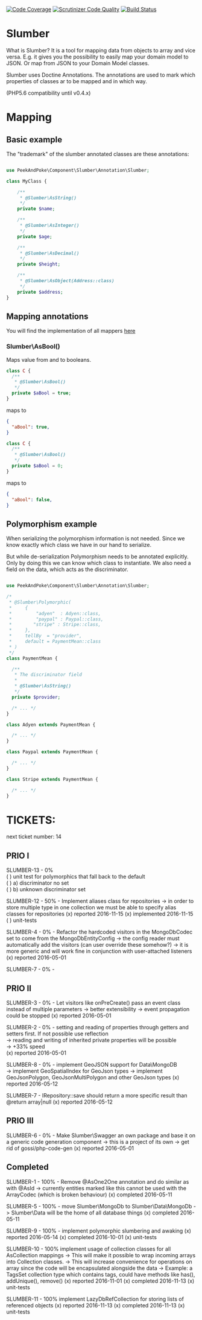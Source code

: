[![Code Coverage](https://scrutinizer-ci.com/g/PeekAndPoke/slumber/badges/coverage.png?b=master)](https://scrutinizer-ci.com/g/PeekAndPoke/slumber/?branch=master)
[![Scrutinizer Code Quality](https://scrutinizer-ci.com/g/PeekAndPoke/slumber/badges/quality-score.png?b=master)](https://scrutinizer-ci.com/g/PeekAndPoke/slumber/?branch=master)
[![Build Status](https://scrutinizer-ci.com/g/PeekAndPoke/slumber/badges/build.png?b=master)](https://scrutinizer-ci.com/g/PeekAndPoke/slumber/build-status/master)


# Slumber

What is Slumber? It is a tool for mapping data from objects to array and vice versa. 
E.g. it gives you the possibility to easily map your domain model to JSON. Or map from JSON to your
Domain Model classes. 

Slumber uses Doctine Annotations. The annotations are used to mark which properties of classes ar to 
be mapped and in which way.

(PHP5.6 compatibility until v0.4.x)


# Mapping 

## Basic example

The "trademark" of the slumber annotated classes are these annotations: 

```php

use PeekAndPoke\Component\Slumber\Annotation\Slumber;

class MyClass {

    /**
     * @Slumber\AsString()
     */
    private $name;

    /**
     * @Slumber\AsInteger()
     */
    private $age;

    /**
     * @Slumber\AsDecimal()
     */
    private $height;

    /**
     * @Slumber\AsObject(Address::class)
     */
    private $address;
}
```

## Mapping annotations

You will find the implementation of all mappers [here](./src/Slumber/Annotation/Slumber)

### Slumber\AsBool()

Maps value from and to booleans.

```php
class C {
  /**
   * @Slumber\AsBool()
   */
  private $aBool = true;
}
```
maps to
```json
{
  "aBool": true,
}
```

```php
class C {
  /**
   * @Slumber\AsBool()
   */
  private $aBool = 0;
}
```
maps to
```json
{
  "aBool": false,
}
```


## Polymorphism example

When serializing the polymorphism information is not needed. Since we know exactly which class
we have in our hand to serialize.

But while de-serialization Polymorphism needs to be annotated explicitly. Only by doing this
we can know which class to instantiate. We also need a field on the data, which acts as the 
discriminator.


```php

use PeekAndPoke\Component\Slumber\Annotation\Slumber;

/*
 * @Slumber\Polymorphic(
 *     {
 *         "adyen"  : Adyen::class,
 *         "paypal" : Paypal::class,
 *        "stripe" : Stripe::class,
 *     },
 *     tellBy  = "provider",
 *     default = PaymentMean::class
 * )
 */
class PaymentMean {

  /**
   * The discriminator field
   *
   * @Slumber\AsString()
   */
  private $provider;

  /* ... */
}

class Adyen extends PaymentMean {

  /* ... */
}

class Paypal extends PaymentMean {

  /* ... */
}

class Stripe extends PaymentMean {

  /* ... */
}

```






# TICKETS:

next ticket number: 14

## PRIO I

SLUMBER-13 - 0%  
    ( ) unit test for polymorphics that fall back to the default  
       ( ) a) discriminator no set  
       ( ) b) unknown discriminator set  

SLUMBER-12 - 50% - Implement aliases class for repositories
    -> in order to store multiple type in one collection we must be able to specify alias classes for repositories
    (x) reported 2016-11-15
    (x) implemented 2016-11-15
    ( ) unit-tests
    
SLUMBER-4 - 0% - Refactor the hardcoded visitors in the MongoDbCodec set to come from the MongoDbEntityConfig
    -> the config reader must automatically add the visitors (can user override these somehow?)
    -> it is more generic and will work fine in conjunction with user-attached listeners  
    (x) reported 2016-05-01
    
SLUMBER-7 - 0% -    
    
## PRIO II

SLUMBER-3 - 0% - Let visitors like onPreCreate() pass an event class instead of multiple parameters
    -> better extensibility
    -> event propagation could be stopped
    (x) reported 2016-05-01
  
SLUMBER-2 - 0% - setting and reading of properties through getters and setters first. If not possible use reflection  
    -> reading and writing of inherited private properties will be possible  
    -> +33% speed  
    (x) reported 2016-05-01

SLUMBER-8 - 0% - implement GeoJSON support for Data\MongoDB   
    -> implement GeoSpatialIndex for GeoJson types
    -> implement GeoJsonPolygon, GeoJsonMultiPolygon and other GeoJson types
    (x) reported 2016-05-12

SLUMBER-7 - IRepository::save should return a more specific result than @return array|null
    (x) reported 2016-05-12

## PRIO III

SLUMBER-6 - 0% - Make Slumber\Swagger an own package and base it on a generic code generation component
    -> this is a project of its own 
    -> get rid of gossi/php-code-gen
    (x) reported 2016-05-01


## Completed

SLUMBER-1 - 100% - Remove @AsOne2One annotation and do similar as with @AsId
  -> currently entities marked like this cannot be used with the ArrayCodec (which is broken behaviour)
  (x) completed 2016-05-11      
     
SLUMBER-5 - 100% - move Slumber\MongoDb to Slumber\Data\MongoDb
  -> Slumber\Data will be the home of all database things
  (x) completed 2016-05-11  
     
SLUMBER-9 - 100% - implement polymorphic slumbering and awaking
  (x) reported 2016-05-14
  (x) completed 2016-10-01
  (x) unit-tests
       
SLUMBER-10 - 100% implement usage of collection classes for all AsCollection mappings
  -> This will make it possible to wrap incoming arrays into Collection classes.
  -> This will increase convenience for operations on array since the code will be encapsulated alongside the data
  -> Example: a TagsSet collection type which contains tags, could have methods like has(), addUnique(), remove()
  (x) reported 2016-11-01
  (x) completed 2016-11-13
  (x) unit-tests
     
SLUMBER-11 - 100% implement LazyDbRefCollection for storing lists of referenced objects
  (x) reported 2016-11-13
  (x) completed 2016-11-13
  (x) unit-tests

